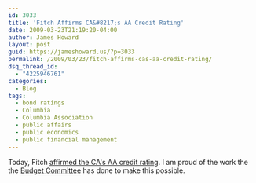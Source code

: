 ```yaml
---
id: 3033
title: 'Fitch Affirms CA&#8217;s AA Credit Rating'
date: 2009-03-23T21:19:20-04:00
author: James Howard
layout: post
guid: https://jameshoward.us/?p=3033
permalink: /2009/03/23/fitch-affirms-cas-aa-credit-rating/
dsq_thread_id:
  - "4225946761"
categories:
  - Blog
tags:
  - bond ratings
  - Columbia
  - Columbia Association
  - public affairs
  - public economics
  - public financial management
---
```

Today, Fitch [affirmed the CA's AA credit rating](http://www.businesswire.com/portal/site/google/?ndmViewId=news_view&newsId=20090323006243&newsLang=en).  I am proud of the work the the [Budget Committee](http://jameshoward.us/service/columbia-association) has done to make this possible.
